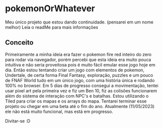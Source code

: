 # pokemonOrWhatever
Meu único projeto que estou dando continuidade. (pensarei em um nome melhor) Leia o readMe para mais informações


## Conceito
Primeiramente a minha ideia era fazer o pokemon fire red inteiro do zero para rodar via navegador, porém percebi que esta ideia era muito pouca intuitiva e não seria proveitosa pois é muito fácil emular esse jogo hoje em dia. Então estou tentando criar um jogo com elementos de pokemon, Undertale, de certa forma Final Fantasy, exploração, puzzles e um pouco de FNAF World tudo em um único jogo, com uma história única e rodando 100% no browser.
Em 5 dias de progresso consegui a movimentação, tentei usar pixel art pela primeira vez e fiz um Ben 10, fiz as colisões funcionarem além do sistema de interação com NPC's e batalhas. Estou utilizando o Tiled para criar os mapas e os arrays do mapa.
Tentarei terminar esse projeto ou chegar em uma beta até o fim do ano.
Atualmente (11/05/2023) ele não está muito funcional, mas está em progresso.

Divitar-se :D
